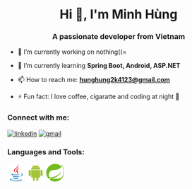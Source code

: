 <h1 align="center">Hi 👋, I'm Minh Hùng</h1>
<h3 align="center">A passionate developer from Vietnam</h3>

- 🔭 I’m currently working on nothing((=

- 🌱 I’m currently learning **Spring Boot, Android, ASP.NET**

- 📫 How to reach me: **hunghung2k4123@gmail.com**

- ⚡ Fun fact: I love coffee, cigaratte and coding at night 🌙

<h3 align="left">Connect with me:</h3>
<p align="left">
<a href="https://linkedin.com/in/yourname" target="blank"><img align="center" src="https://cdn.jsdelivr.net/npm/simple-icons@3.0.1/icons/linkedin.svg" alt="linkedin" height="30" width="40" /></a>
<a href="mailto:yourmail@gmail.com"><img align="center" src="https://cdn.jsdelivr.net/npm/simple-icons@3.0.1/icons/gmail.svg" alt="gmail" height="30" width="40" /></a>
</p>

<h3 align="left">Languages and Tools:</h3>
<p align="left"> 
  <img src="https://raw.githubusercontent.com/devicons/devicon/master/icons/java/java-original.svg" alt="java" width="40" height="40"/> 
  <img src="https://raw.githubusercontent.com/devicons/devicon/master/icons/android/android-original.svg" alt="android" width="40" height="40"/>
  <img src="https://raw.githubusercontent.com/devicons/devicon/master/icons/spring/spring-original.svg" alt="spring" width="40" height="40"/>
</p>
